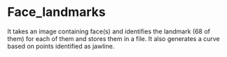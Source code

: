 # Face_landmarks
It takes an image containing face(s) and identifies the landmark (68 of them) for each of them and stores them in a file. It also generates a curve based on points identified as jawline.
